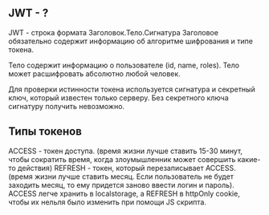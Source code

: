 ## JWT - ?
JWT - строка формата Заголовок.Тело.Сигнатура
Заголовое обязательно содержит информацию об алгоритме шифрования и типе токена.

Тело содержит информацию о пользователе (id, name, roles). Тело может расшифровать абсолютно любой человек.

Для проверки истинности токена используется сигнатура и секретный ключ, который известен только серверу. Без секретного ключа сигнатуру получить невозможно.

## Типы токенов
ACCESS - токен доступа. (время жизни лучше ставить 15-30 минут, чтобы сократить время, когда злоумышленник может совершить какие-то действия)
REFRESH - токен, который перезаписывает ACCESS. (время жизни лучше ставить месяц. Если пользователь не будет заходить месяц, то ему придется заново ввести логин и пароль). 
ACCESS легче хранить в localstorage, а REFRESH в httpOnly cookie, чтобы их нельля было изменить при помощи JS скрипта.

